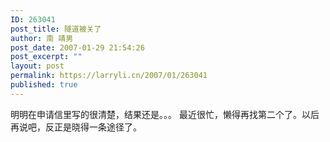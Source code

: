 ```yaml
---
ID: 263041
post_title: 隧道被关了
author: 南 靖男
post_date: 2007-01-29 21:54:26
post_excerpt: ""
layout: post
permalink: https://larryli.cn/2007/01/263041
published: true
---
```

明明在申请信里写的很清楚，结果还是。。。
最近很忙，懒得再找第二个了。以后再说吧，反正是晓得一条途径了。